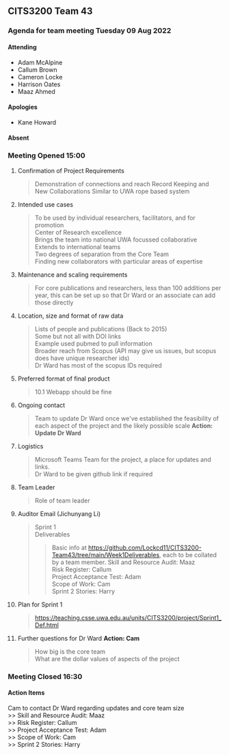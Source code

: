 ## CITS3200 Team 43

### Agenda for team meeting Tuesday 09 Aug 2022

#### Attending
* Adam McAlpine
* Callum Brown
* Cameron Locke
* Harrison Oates
* Maaz Ahmed


#### Apologies
* Kane Howard

#### Absent


### Meeting Opened 15:00

1. Confirmation of Project Requirements
    > Demonstration of connections and reach
    > Record Keeping and New Collaborations
    > Similar to UWA rope based system
    > 
2. Intended use cases
    > To be used by individual researchers, facilitators, and for promotion <br>
    > Center of Research excellence <br>
    > Brings the team into national UWA focussed collaborative <br>
    > Extends to international teams <br>
    > Two degrees of separation from the Core Team <br>
    > Finding new collaborators with particular areas of expertise
3. Maintenance and scaling requirements
    > For core publications and researchers, less than 100 additions per year, this can be set up so that Dr Ward or an associate can add those directly
4. Location, size and format of raw data
    > Lists of people and publications (Back to 2015) <br>
    > Some but not all with DOI links <br>
    > Example used pubmed to pull information <br>
    > Broader reach from Scopus (API may give us issues, but scopus does have unique researcher ids) <br>
    > Dr Ward has most of the scopus IDs required
5. Preferred format of final product
    >10.1 Webapp should be fine
6. Ongoing contact<br>
    >Team to update Dr Ward once we've established the feasibility of each aspect of the project and the likely possible scale <b>Action: Update Dr Ward</b>
7. Logistics<br>
    > Microsoft Teams Team for the project, a place for updates and links.<br>
    Dr Ward to be given github link if required
8. Team Leader<br>
    > Role of team leader
9. Auditor Email (Jichunyang Li)<br>
    > Sprint 1 <br>
    > Deliverables <br>
    >> Basic info at https://github.com/Lockcd11/CITS3200-Team43/tree/main/Week1Deliverables, each to be collated by a team member.
    >> Skill and Resource Audit: Maaz<br>
    >> Risk Register: Callum<br>
    >> Project Acceptance Test: Adam<br>
    >> Scope of Work: Cam<br>
    >> Sprint 2 Stories: Harry<br>
10. Plan for Sprint 1
    > https://teaching.csse.uwa.edu.au/units/CITS3200/project/Sprint1_Def.html
12. Further questions for Dr Ward <b>Action: Cam</b>
    > How big is the core team <br>
    > What are the dollar values of aspects of the project

### Meeting Closed 16:30

#### Action Items
Cam to contact Dr Ward regarding updates and core team size <br>
    >> Skill and Resource Audit: Maaz<br>
    >> Risk Register: Callum<br>
    >> Project Acceptance Test: Adam<br>
    >> Scope of Work: Cam<br>
    >> Sprint 2 Stories: Harry<br>
